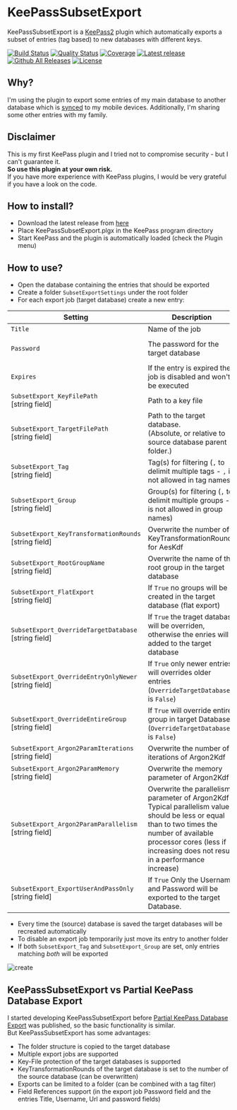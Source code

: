 # KeePassSubsetExport 
KeePassSubsetExport is a [KeePass2](https://keepass.info) plugin which automatically exports a subset of entries (tag based) to new databases with different keys.

[![Build Status](https://lukeiam.visualstudio.com/KeePassSubsetExport/_apis/build/status/KeePassSubsetExport-Build "View build on VisualStudio online")](https://lukeiam.visualstudio.com/KeePassSubsetExport/_build/latest?definitionId=1)
[![Quality Status](https://sonarcloud.io/api/project_badges/measure?project=KeePassSubsetExport&metric=alert_status "View project on SonarCloud")](https://sonarcloud.io/dashboard?id=KeePassSubsetExport)
[![Coverage](https://sonarcloud.io/api/project_badges/measure?project=KeePassSubsetExport&metric=coverage "View coverage on SonarCloud")](https://sonarcloud.io/component_measures?id=KeePassSubsetExport&metric=coverage)
[![Latest release](https://img.shields.io/github/release/lukeiam/KeePassSubsetExport.svg?label=latest%20release)](https://github.com/lukeIam/KeePassSubsetExport/releases/latest)
[![Github All Releases](https://img.shields.io/github/downloads/lukeIam/KeePassSubsetExport/total.svg)](https://github.com/lukeIam/KeePassSubsetExport/releases)
[![License](https://img.shields.io/github/license/lukeIam/KeePassSubsetExport.svg)](https://github.com/lukeIam/KeePassSubsetExport/blob/master/LICENSE)

## Why?
I'm using the plugin to export some entries of my main database to another database which is [synced](https://syncthing.net) to my mobile devices.
Additionally, I'm sharing some other entries with my family.

## Disclaimer
This is my first KeePass plugin and I tried not to compromise security - but I can't guarantee it.  
**So use this plugin at your own risk.**  
If you have more experience with KeePass plugins, I would be very grateful if you have a look on the code.

## How to install?
- Download the latest release from [here](https://github.com/lukeIam/KeePassSubsetExport/releases)
- Place KeePassSubsetExport.plgx in the KeePass program directory
- Start KeePass and the plugin is automatically loaded (check the Plugin menu)

## How to use?
- Open the database containing the entries that should be exported
- Create a folder `SubsetExportSettings` under the root folder
- For each export job (target database) create a new entry:

| Setting                                                   | Description                                                             | Optional                                   | Example                                 |
| --------------------------------------------------------- | ----------------------------------------------------------------------- | ------------------------------------------ | --------------------------------------- |
| `Title`                                                   | Name of the job                                                         | No                                         | `SubsetExport_MobilePhone`              |
| `Password`                                                | The password for the target database                                    | Yes, if `SubsetExport_KeyFilePath` is set  | `SecurePW!`                             |
| `Expires`                                                 | If the entry is expired the job is disabled and won't be executed       | `-`                                        | `-`                                     |
| `SubsetExport_KeyFilePath`<br>[string field]              | Path to a key file                                                      | Yes, if `Password` is set                  | `C:\keys\mobile.key`                    |
| `SubsetExport_TargetFilePath`<br>[string field]           | Path to the target database.<br>(Absolute, or relative to source database parent folder.) | No                       | `C:\sync\mobile.kdbx`<br>or<br>`mobile.kdbx`<br>or<br>`..\mobile.kdbx` |
| `SubsetExport_Tag`<br>[string field]                      | Tag(s) for filtering (`,` to delimit multiple tags - `,` is not allowed in tag names)| Yes, if `SubsetExport_Group` is set        | `MobileSync`                            |
| `SubsetExport_Group`<br>[string field]                    | Group(s) for filtering (`,` to delimit multiple groups - `,` is not allowed in group names)| Yes, if `SubsetExport_Tag` is set          | `MobileGroup`                           |
| `SubsetExport_KeyTransformationRounds`<br>[string field]  | Overwrite the number of KeyTransformationRounds for AesKdf              | Yes                                        | `10000000`                              |
| `SubsetExport_RootGroupName`<br>[string field]            | Overwrite the name of the root group in the target database             | Yes                                        | `NewRootGroupName`                      |
| `SubsetExport_FlatExport`<br>[string field]               | If `True` no groups will be created in the target database (flat export)| Yes (defaults to `False`)                  | `True`                                  |
| `SubsetExport_OverrideTargetDatabase`<br>[string field]   | If `True` the traget database will be overriden, otherwise the enries will added to the target database | Yes (defaults to `True`) | `True`                    |
| `SubsetExport_OverrideEntryOnlyNewer`<br>[string field]   | If `True` only newer entries will overrides older entries (`OverrideTargetDatabase` is `False`)| Yes (defaults to `False`) | `True`                             |
| `SubsetExport_OverrideEntireGroup`<br>[string field]      | If `True` will override entire group in target Database (`OverrideTargetDatabase` is `False`)| Yes (defaults to `False`) | `True`                             |
| `SubsetExport_Argon2ParamIterations`<br>[string field]    | Overwrite the number of iterations of Argon2Kdf                         | Yes                                        | `2`                                     |
| `SubsetExport_Argon2ParamMemory`<br>[string field]        | Overwrite the memory parameter of Argon2Kdf                             | Yes                                        | `1048576` = 1MB                         |
| `SubsetExport_Argon2ParamParallelism`<br>[string field]   | Overwrite the parallelism parameter of Argon2Kdf<br>Typical parallelism values should be less or equal than to two times the number of available processor cores (less if increasing does not result in a performance increase) | Yes | `2` |
| `SubsetExport_ExportUserAndPassOnly`<br>[string field]    | If `True` Only the Username and Password will be exported to the target Database. | Yes (defaults to `False`) | `True`                             |

- Every time the (source) database is saved the target databases will be recreated automatically
- To disable an export job temporarily just move its entry to another folder
- If both `SubsetExport_Tag` and `SubsetExport_Group` are set, only entries matching *both* will be exported

![create](https://user-images.githubusercontent.com/5115160/38439682-da51a266-39de-11e8-9cc4-744d5a3f0dae.png)

## KeePassSubsetExport vs Partial KeePass Database Export
I started developing KeePassSubsetExport before [Partial KeePass Database Export](https://github.com/heinrich-ulbricht/partial-keepass-database-export) was published, so the basic functionality is similar.  
But KeePassSubsetExport has some advantages:
- The folder structure is copied to the target database
- Multiple export jobs are supported
- Key-File protection of the target databases is supported
- KeyTransformationRounds of the target database is set to the number of the source database (can be overwritten)
- Exports can be limited to a folder (can be combined with a tag filter)
- Field References support (in the export job Password field and the entries Title, Username, Url and password fields)

